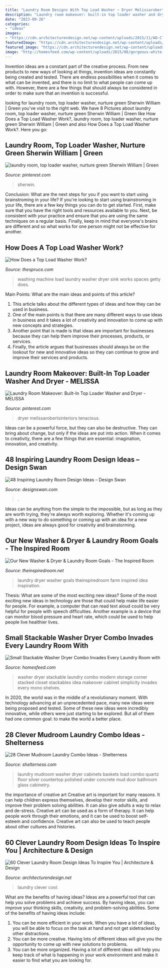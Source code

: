 ```yaml
---
title: "Laundry Room Designs With Top Load Washer ~ Dryer Melissarobertsinteriors Tenacious"
description: "Laundry room makeover: built-in top loader washer and dryer"
date: "2023-09-26"
categories:
- "ideas"
images:
- "https://cdn.architecturendesign.net/wp-content/uploads/2015/11/AD-Clever-Laundry-Room-Design-Ideas-51.jpg"
featuredImage: "https://cdn.architecturendesign.net/wp-content/uploads/2015/11/AD-Clever-Laundry-Room-Design-Ideas-51.jpg"
featured_image: "https://cdn.architecturendesign.net/wp-content/uploads/2015/11/AD-Clever-Laundry-Room-Design-Ideas-51.jpg"
image: "http://homesfeed.com/wp-content/uploads/2015/08/gorgeous-white-laundry-room-design-with-corner-storage-idea-with-small-stackable-washer-dryer-combo-design-and-modern-lighting.jpg"
---
```



Invention ideas are a constant part of the creative process. From new products to new ways of looking at things, invention ideas are constantly being created and tested. There are endless possibilities when it comes to what can be invented, and there is no limit to what people can come up with. However, there are a few things that should always be considered in order to make sure that an invention is successful.

	

		
looking for laundry room, top loader washer, nurture green Sherwin William | Green you've visit to the right web. We have 8 Pictures about laundry room, top loader washer, nurture green Sherwin William | Green like How Does a Top Load Washer Work?, laundry room, top loader washer, nurture green Sherwin William | Green and also How Does a Top Load Washer Work?. Here you go:
		
    
## Laundry Room, Top Loader Washer, Nurture Green Sherwin William | Green

<img loading=lazy src="http://i.pinimg.com/736x/6f/e8/d7/6fe8d73da8d5fbe5f67dd695d61d7300.jpg" onerror="this.onerror=null;this.src='https://tse4.mm.bing.net/th?id=OIP.5uQKNan77HOZ0fPQHOikjAHaJ3&amp;pid=15.1';" alt="laundry room, top loader washer, nurture green Sherwin William | Green">

_Source: pinterest.com_

>sherwin. 

	

Conclusion: What are the next steps for you if you want to start using brainstroming in your life?
If you're looking to start using brainstroming in your life, there are a few key things you can do to get started. First, make sure that you have the right tools and resources available to you. Next, be consistent with your practice and ensure that you are using the same techniques on a regular basis. Finally, keep in mind that everyone's brains are different and so what works for one person might not be effective for another.

    
## How Does A Top Load Washer Work?

<img loading=lazy src="https://www.thespruce.com/thmb/1HhVEz-efWBPsIMuUwpsmZb0WsY=/5198x3466/filters:fill(auto,1)/washing-machine--dryer-and-sink-in-laundry-room-519518119-5aa1f9e5119fa80037d73fe2.jpg" onerror="this.onerror=null;this.src='https://tse2.mm.bing.net/th?id=OIP.usdcSChq7amxhZejblFWUQHaE8&amp;pid=15.1';" alt="How Does a Top Load Washer Work?">

_Source: thespruce.com_

>washing machine load laundry washer dryer sink works spaces getty does. 

	

Main Points: What are the main ideas and points of this article?
1. This article talks about the different types of ideas and how they can be used in business.
2. One of the main points is that there are many different ways to use ideas in business and it takes a lot of creativity and innovation to come up with new concepts and strategies.
3. Another point that is made is that ideas are important for businesses because they can help them improve their processes, products, or services.
4. Finally, the article argues that businesses should always be on the lookout for new and innovative ideas so they can continue to grow and improve their services and products.

    
## Laundry Room Makeover: Built-In Top Loader Washer And Dryer - MELISSA

<img loading=lazy src="https://i.pinimg.com/originals/39/9b/74/399b745fba71f0e81eae400baaa93994.jpg" onerror="this.onerror=null;this.src='https://tse3.mm.bing.net/th?id=OIP.LtzSZs90ka8YWVrJSMdEJQHaLH&amp;pid=15.1';" alt="Laundry Room Makeover: Built-In Top Loader Washer and Dryer - MELISSA">

_Source: pinterest.com_

>dryer melissarobertsinteriors tenacious. 

	

Ideas can be a powerful force, but they can also be destructive. They can bring about change, but only if the ideas are put into action. When it comes to creativity, there are a few things that are essential: imagination, innovation, and creativity.

    
## 48 Inspiring Laundry Room Design Ideas – Design Swan

<img loading=lazy src="https://img.designswan.com/2015/08/laundryRoom/36.jpg" onerror="this.onerror=null;this.src='https://tse2.mm.bing.net/th?id=OIP.dz6_WgRYFQKhfmxUMx-V3gHaHW&amp;pid=15.1';" alt="48 Inspiring Laundry Room Design Ideas – Design Swan">

_Source: designswan.com_

>. 

	

Ideas can be anything from the simple to the impossible, but as long as they are worth trying, they're always worth exploring. Whether it's coming up with a new way to do something or coming up with an idea for a new project, ideas are always good for creativity and brainstorming.

    
## Our New Washer &amp; Dryer &amp; Laundry Room Goals - The Inspired Room

<img loading=lazy src="https://theinspiredroom.net/wp-content/uploads/2016/03/Laundry-Room-Idea-Roly-Poly-Farm.jpg" onerror="this.onerror=null;this.src='https://tse2.mm.bing.net/th?id=OIP.16lYZA2ZpTuuaJJAnuNQlgHaLI&amp;pid=15.1';" alt="Our New Washer &amp; Dryer &amp; Laundry Room Goals - The Inspired Room">

_Source: theinspiredroom.net_

>laundry dryer washer goals theinspiredroom farm inspired idea inspiration. 

	

Thesis: What are some of the most exciting new ideas?
Some of the most exciting new ideas in technology are those that could help make life easier for people. For example, a computer that can read text aloud could be very helpful for people with speech difficulties. Another example is a device that can monitor blood pressure and heart rate, which could be used to help people live healthier lives.

    
## Small Stackable Washer Dryer Combo Invades Every Laundry Room With

<img loading=lazy src="http://homesfeed.com/wp-content/uploads/2015/08/gorgeous-white-laundry-room-design-with-corner-storage-idea-with-small-stackable-washer-dryer-combo-design-and-modern-lighting.jpg" onerror="this.onerror=null;this.src='https://tse2.mm.bing.net/th?id=OIP.VlPxA0Hg_6Sb4HaM3Tih-wHaLH&amp;pid=15.1';" alt="Small Stackable Washer Dryer Combo Invades Every Laundry Room with">

_Source: homesfeed.com_

>washer dryer stackable laundry combo modern storage corner stacked closet stackables idea makeover cabinet simplicity invades every mono shelves. 

	

In 2020, the world was in the middle of a revolutionary moment. With technology advancing at an unprecedented pace, many new ideas were being proposed and tested. Some of these new ideas were incredibly innovative, while others were just starting to be explored. But all of them had one common goal: to make the world a better place.

    
## 28 Clever Mudroom Laundry Combo Ideas - Shelterness

<img loading=lazy src="https://i.shelterness.com/2016/06/17-spacious-mudroom-laundry-with-cabinets.jpg" onerror="this.onerror=null;this.src='https://tse4.mm.bing.net/th?id=OIP.zskpIQ9Jvxkeuxekb7fy8AHaJ0&amp;pid=15.1';" alt="28 Clever Mudroom Laundry Combo Ideas - Shelterness">

_Source: shelterness.com_

>laundry mudroom washer dryer cabinets baskets load combo quartz floor silver countertop polished under concrete mud door bathroom glass cabinetry. 

	

the importance of creative art
Creative art is important for many reasons. It can help children express themselves, develop their motor skills, and improve their problem solving abilities. It can also give adults a way to relax and de-stress.
Creative art can be used as a form of therapy. It can help people work through their emotions, and it can be used to boost self-esteem and confidence. Creative art can also be used to teach people about other cultures and histories.

    
## 60 Clever Laundry Room Design Ideas To Inspire You | Architecture &amp; Design

<img loading=lazy src="https://cdn.architecturendesign.net/wp-content/uploads/2015/11/AD-Clever-Laundry-Room-Design-Ideas-51.jpg" onerror="this.onerror=null;this.src='https://tse4.mm.bing.net/th?id=OIP.1FrMq7aiQsBeywaii7uQOAHaJ4&amp;pid=15.1';" alt="60 Clever Laundry Room Design Ideas To Inspire You | Architecture &amp; Design">

_Source: architecturendesign.net_

>laundry clever cool. 

	

What are the benefits of having ideas?
Ideas are a powerful tool that can help you solve problems and achieve success. By having ideas, you can improve your thinking skills, creativity, and problem-solving abilities. Some of the benefits of having ideas include: 
1) You can be more efficient in your work. When you have a lot of ideas, you will be able to focus on the task at hand and not get sidetracked by other distractions. 
2) You can be more creative. Having lots of different ideas will give you the opportunity to come up with new solutions to problems. 
3) You can be more organized. Having a lot of different ideas will help you keep track of what is happening in your work environment and make it easier to find what you are looking for.

